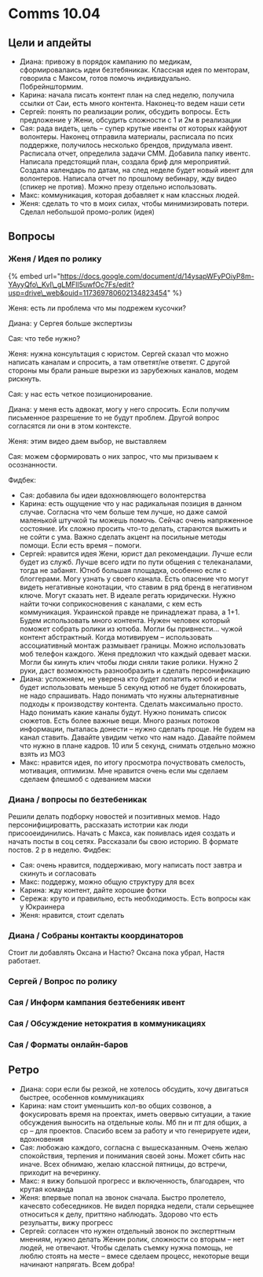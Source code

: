 # Comms 10.04

## Цели и апдейты

* Диана: привожу в порядок кампанию по медикам, сформировалаись идеи безтебяникак. Классная идея по менторам, говорила с Максом, готов помочь индивидуально. Побрейнштормим.
* Карина: начала писать контент план на след неделю, получила ссылки от Саи, есть много контента.  Наконец-то ведем наши сети
* Сергей: понять по реализации ролик, обсудить вопросы. Есть предложение у Жени, обсудить сложности с 1 и 2м в реализации
* Сая: рада видеть, цель – супер крутые ивенты от которых кайфуют волонтеры. Наконец отправила материалы, расписала по псих поддержке, получилось несколько брендов, придумала ивент. Расписала отчет, определила задачи СММ. Добавила папку ивентс. Написала предстоящий план, создала бриф для мероприятий. Создала календарь по датам, на след неделе будет новый ивент для волонтеров. Написала отчет по прошлому вебинару, жду видео \(спикер не против\). Можно презу отдельно использовать. 
* Макс: коммуникация, которая добавляет к нам классных людей.
* Женя: сделать то что в моих силах, чтобы минимизировать потери. Сделал небольшой промо-ролик \(идея\)

## Вопросы

### Женя / Идея по ролику

{% embed url="https://docs.google.com/document/d/14ysapWFyPOiyP8m-YAyyQfo\_KvI\_gLMFll5uwfOc7Fs/edit?usp=drive\_web&ouid=117369780602134823454" %}

Женя: есть ли проблема что мы подрежем кусочки?

Диана: у Сергея больше экспертизы

Сая: что тебе нужно?

Женя: нужна консультация с юристом. Сергей сказал что можно написать каналам и спросить, а там ответят/не ответят. С другой стороны мы брали раньше вырезки из зарубежных каналов, модем рискнуть.

Сая: у нас есть четкое позиционирование. 

Диана: у меня есть адвокат, могу у него спросить. Если получим письменное разрешение то не будут проблем. Другой вопрос согласятся ли они в этом контексте.

Женя: этим видео даем выбор, не выставляем

Сая: можем сформировать о них запрос, что мы призываем к осознанности. 

Фидбек:

* Сая: добавила бы идеи вдохновляющего волонтерства
* Карина: есть ощущение что у нас радикальная позиция в данном случае. Согласна что чем больше тем лучше, но даже самой маленькой штучкой ты можешь помочь. Сейчас очень напряженное состояние. Их сложно просить что-то делать, стараются выжить и не сойти с ума. Важно сделать акцент на посильные методы помощи. Если есть время – помоги.
* Сергей: нравится идея Жени, юрист дал рекомендации. Лучше если будет из служб. Лучше всего идти по пути общения с телеканалами, тогда не забанят. Ютюб большая площадка,  особенно если с блоггерами. Могу узнать у своего канала. Есть  опасение что могут видеть негативные конотации, что ставим в ряд бренд в негативном ключе. Могут сказать нет. В идеале регать юридически. Нужно найти точки соприкосновения с каналами, с кем есть коммуникация. Украинской правде не принадлежат права, а 1+1. Будем использовать много контента. Нужен человек который поможет собрать ролики из ютюба. Могли бы привнести... чужой контент абстрактный. Когда мотивируем – использовать ассоциативный монтаж размывает границы. Можно использовать моб телефон каждого. Женя предложил что каждый одевает маски. Могли бы кинуть клич чтобы люди сняли такие ролики. Нужно 2 руки, даст возможность разнообразить и сделать персонификацию
* Диана: усложняем, не уверена кто будет лопатить ютюб и если будет использовать меньше 5 секунд ютюб не будет блокировать, не надо спрашивать. Надо понимать что нужны альтернативные подходы к производству контента. Сделать максимально просто. Надо понимать какие каналы будут. Нужно понимать список сюжетов. Есть более важные вещи. Много разных потоков информации, пыталась донести – нужно сделать проще. Не будем на канал ставить. Давайте увидим четко что нам надо. Давайте поймем что нужно в плане кадров. 10 или 5 секунд, снимать отдельно можно взять из МОЗ
* Макс: нравится идея, по итогу просмотра почуствовать смелость, мотивация, оптимизм. Мне нравится очень если мы сделаем сделаем флешмоб с одеванием маски

### Диана / вопросы по безтебеникак

Решили делать подборку новостей и позитивных мемов. Надо персонифицироватть, рассказать истотрии как люди присооеидинились. Начать с Макса, как пояивлась идея создать и начать посты в соц сетях. Рассказали бы свою историю. В формате постов. 2 р в неделю. Фидбек:

* Сая: очень нравится, поддерживаю, могу написать пост завтра и скинуть и согласовать
* Макс: поддержу, можно общую структуру для всех
* Карина: жду контент, дайте хорошие фотки
* Сережа: круто и правильно, есть необходимость. Есть вопросы как у Юкраинера
* Женя: нравится, стоит сделать

### Диана / Собраны контакты координаторов

Стоит ли добавлять Оксана и Настю?  Оксана пока убрал, Настя работает.

### Сергей / Вопрос по ролику

### Сая / Информ кампания безтебенияк ивент

### Сая / Обсуждение нетократия в коммуникациях

### Сая / Форматы онлайн-баров

## Ретро

* Диана: сори если бы резкой, не хотелось обсудить, хочу двигаться быстрее, особеннов коммуникациях
* Карина: нам стоит уменьшить кол-во общих созвонов, а фокусировать время на проектах, иметь овервью ситуации, а такие обсуждения выносить на отдельные колы. Мб пн и пт для общих, а ср – для проектов. Спасибо всем за работу и что генерируете идеи, вдохновения
* Сая: любожаю каждого, согласна с вышесказанным. Очень желаю спокойствия, терпения и понимания своей зоны. Может сбить нас иначе. Всех обнимаю, желаю классной пятницы, до встречи, приходит на вечеринку.
* Макс: я вижу большой прогресс и включенность, благодарен, что крутая команда
* Женя: впервые попал на звонок сначала. Быстро пролетело, качесвто собеседников. Не видел порядка недели, стали серьещнее относиться к делу, приттяно наблюдать. Здорово что есть резульатты, вижу прогресс
* Сергей: согласен что нужен отдельный звонок по эксперттным мнениям, нужно делать Женин ролик, сложности со вторым – нет людей, не отвечают. Чтобы сделать съемку нужна помощь, не люблю стоять на месте – вмесе сделаем процесс, некоторые вещи начинают напрягать. Всем добра!

